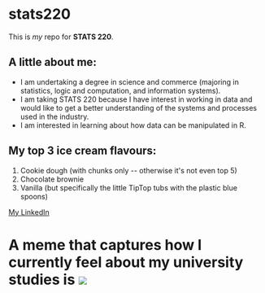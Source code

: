 # stats220

This is *my* repo for **STATS 220**. 

## A little about me:

* I am undertaking a degree in science and commerce (majoring in statistics, logic and computation, and information systems).
* I am taking STATS 220 because I have interest in working in data and would like to get a better understanding of the systems and processes used in the industry.
* I am interested in learning about how data can be manipulated in R.

## My top 3 ice cream flavours:

1. Cookie dough (with chunks only -- otherwise it's not even top 5)
2. Chocolate brownie
3. Vanilla (but specifically the little TipTop tubs with the plastic blue spoons)

[My LinkedIn](https://www.linkedin.com/in/anya-prakash/)

# A meme that captures how I currently feel about my university studies is ![](https://media2.giphy.com/media/v1.Y2lkPTc5MGI3NjExNzI0aXI0cXJ6YWsyNGJrc3hyZWNyYW51Mnd3eDBlemJpcm53bjFyeiZlcD12MV9pbnRlcm5hbF9naWZfYnlfaWQmY3Q9Zw/xUPJPsIlyPgcNlAxig/giphy.gif)


